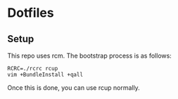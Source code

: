 # Dotfiles

## Setup

This repo uses rcm. The bootstrap process is as follows:

```
RCRC=./rcrc rcup
vim +BundleInstall +qall
```

Once this is done, you can use rcup normally.
